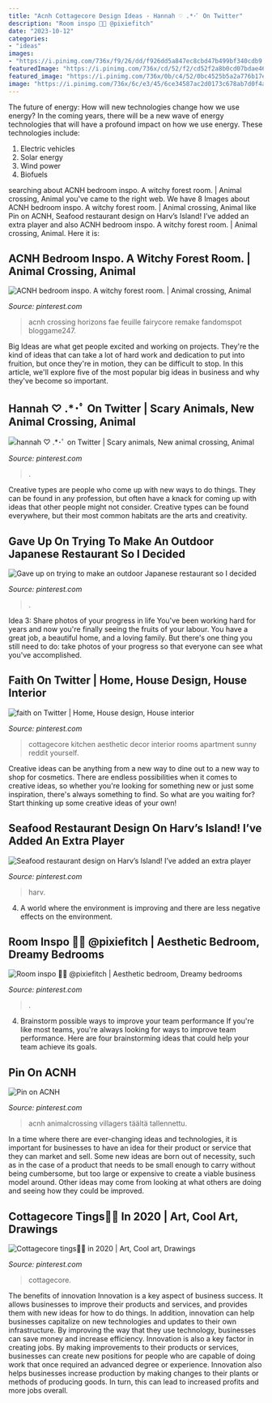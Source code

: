 ```yaml
---
title: "Acnh Cottagecore Design Ideas - Hannah ♡ .*･ﾟ On Twitter"
description: "Room inspo 🌿😍 @pixiefitch"
date: "2023-10-12"
categories:
- "ideas"
images:
- "https://i.pinimg.com/736x/f9/26/dd/f926dd5a847ec8cbd47b499bf340cdb9.jpg"
featuredImage: "https://i.pinimg.com/736x/cd/52/f2/cd52f2a8b0cd07bdae469d73098d4bdd.jpg"
featured_image: "https://i.pinimg.com/736x/0b/c4/52/0bc4525b5a2a776b17e9ced2d8938b2a.jpg"
image: "https://i.pinimg.com/736x/6c/e3/45/6ce34587ac2d0173c678ab7d0f4ab9c1.jpg"
---
```



The future of energy: How will new technologies change how we use energy?
In the coming years, there will be a new wave of energy technologies that will have a profound impact on how we use energy. These technologies include: 
1. Electric vehicles
2. Solar energy
3. Wind power
4. Biofuels

	

		
searching about ACNH bedroom inspo. A witchy forest room. | Animal crossing, Animal you've came to the right web. We have 8 Images about ACNH bedroom inspo. A witchy forest room. | Animal crossing, Animal like Pin on ACNH, Seafood restaurant design on Harv’s Island! I’ve added an extra player and also ACNH bedroom inspo. A witchy forest room. | Animal crossing, Animal. Here it is:
		
    
## ACNH Bedroom Inspo. A Witchy Forest Room. | Animal Crossing, Animal

<img loading=lazy src="https://i.pinimg.com/736x/b7/74/d8/b774d891c7840e278fd38baf4fe8b74c.jpg" onerror="this.onerror=null;this.src='https://tse1.mm.bing.net/th?id=OIP.YUd3lWusS590Uhdr0-V3uAHaEK&amp;pid=15.1';" alt="ACNH bedroom inspo. A witchy forest room. | Animal crossing, Animal">

_Source: pinterest.com_

>acnh crossing horizons fae feuille fairycore remake fandomspot bloggame247. 

	

Big Ideas are what get people excited and working on projects. They're the kind of ideas that can take a lot of hard work and dedication to put into fruition, but once they're in motion, they can be difficult to stop. In this article, we'll explore five of the most popular big ideas in business and why they've become so important.

    
## Hannah ♡ .*･ﾟ On Twitter | Scary Animals, New Animal Crossing, Animal

<img loading=lazy src="https://i.pinimg.com/736x/0b/c4/52/0bc4525b5a2a776b17e9ced2d8938b2a.jpg" onerror="this.onerror=null;this.src='https://tse1.mm.bing.net/th?id=OIP.EPXFUiuHySLbeuybqsR69AHaHa&amp;pid=15.1';" alt="hannah ♡ .*･ﾟ on Twitter | Scary animals, New animal crossing, Animal">

_Source: pinterest.com_

>. 

	

Creative types are people who come up with new ways to do things. They can be found in any profession, but often have a knack for coming up with ideas that other people might not consider. Creative types can be found everywhere, but their most common habitats are the arts and creativity.

    
## Gave Up On Trying To Make An Outdoor Japanese Restaurant So I Decided

<img loading=lazy src="https://i.pinimg.com/736x/cd/52/f2/cd52f2a8b0cd07bdae469d73098d4bdd.jpg" onerror="this.onerror=null;this.src='https://tse2.mm.bing.net/th?id=OIP.GODJnd0szDUNkxT3Fo73NQHaEK&amp;pid=15.1';" alt="Gave up on trying to make an outdoor Japanese restaurant so I decided">

_Source: pinterest.com_

>. 

	

Idea 3: Share photos of your progress in life
You've been working hard for years and now you're finally seeing the fruits of your labour. You have a great job, a beautiful home, and a loving family. But there's one thing you still need to do: take photos of your progress so that everyone can see what you've accomplished.

    
## Faith On Twitter | Home, House Design, House Interior

<img loading=lazy src="https://i.pinimg.com/736x/dd/45/2f/dd452fb574f271e81690939a865614be.jpg" onerror="this.onerror=null;this.src='https://tse1.mm.bing.net/th?id=OIP.otJz2wM5nEIDBZl4bYj6mgHaJQ&amp;pid=15.1';" alt="faith on Twitter | Home, House design, House interior">

_Source: pinterest.com_

>cottagecore kitchen aesthetic decor interior rooms apartment sunny reddit yourself. 

	

Creative ideas can be anything from a new way to dine out to a new way to shop for cosmetics. There are endless possibilities when it comes to creative ideas, so whether you're looking for something new or just some inspiration, there's always something to find. So what are you waiting for? Start thinking up some creative ideas of your own!

    
## Seafood Restaurant Design On Harv’s Island! I’ve Added An Extra Player

<img loading=lazy src="https://i.pinimg.com/736x/a7/3b/22/a73b22a31f55068287f2d04ef3d421fc.jpg" onerror="this.onerror=null;this.src='https://tse3.mm.bing.net/th?id=OIP.umHKtNr7uCyVJkE7ejhMVwHaEK&amp;pid=15.1';" alt="Seafood restaurant design on Harv’s Island! I’ve added an extra player">

_Source: pinterest.com_

>harv. 

	

4. A world where the environment is improving and there are less negative effects on the environment. 

    
## Room Inspo 🌿😍 @pixiefitch | Aesthetic Bedroom, Dreamy Bedrooms

<img loading=lazy src="https://i.pinimg.com/736x/6c/e3/45/6ce34587ac2d0173c678ab7d0f4ab9c1.jpg" onerror="this.onerror=null;this.src='https://tse4.mm.bing.net/th?id=OIP.uQLxPGA6FOKyfQIHH_W0hAHaHT&amp;pid=15.1';" alt="Room inspo 🌿😍 @pixiefitch | Aesthetic bedroom, Dreamy bedrooms">

_Source: pinterest.com_

>. 

	

4. Brainstorm possible ways to improve your team performance
If you're like most teams, you're always looking for ways to improve team performance. Here are four brainstorming ideas that could help your team achieve its goals.

    
## Pin On ACNH

<img loading=lazy src="https://i.pinimg.com/736x/f9/26/dd/f926dd5a847ec8cbd47b499bf340cdb9.jpg" onerror="this.onerror=null;this.src='https://tse2.mm.bing.net/th?id=OIP.1eN-59rJtD8RU8b6SIuIxgHaHa&amp;pid=15.1';" alt="Pin on ACNH">

_Source: pinterest.com_

>acnh animalcrossing villagers täältä tallennettu. 

	

In a time where there are ever-changing ideas and technologies, it is important for businesses to have an idea for their product or service that they can market and sell. Some new ideas are born out of necessity, such as in the case of a product that needs to be small enough to carry without being cumbersome, but too large or expensive to create a viable business model around. Other ideas may come from looking at what others are doing and seeing how they could be improved.

    
## Cottagecore Tings🐸🌷 In 2020 | Art, Cool Art, Drawings

<img loading=lazy src="https://i.pinimg.com/736x/22/68/ed/2268ed083c4ffcd213d1b5cc10d83044.jpg" onerror="this.onerror=null;this.src='https://tse3.mm.bing.net/th?id=OIP.kMLwJA1HoFDShTWzI1dhGwHaJ3&amp;pid=15.1';" alt="Cottagecore tings🐸🌷 in 2020 | Art, Cool art, Drawings">

_Source: pinterest.com_

>cottagecore. 

	

The benefits of innovation
Innovation is a key aspect of business success. It allows businesses to improve their products and services, and provides them with new ideas for how to do things. In addition, innovation can help businesses capitalize on new technologies and updates to their own infrastructure. By improving the way that they use technology, businesses can save money and increase efficiency.
Innovation is also a key factor in creating jobs. By making improvements to their products or services, businesses can create new positions for people who are capable of doing work that once required an advanced degree or experience. Innovation also helps businesses increase production by making changes to their plants or methods of producing goods. In turn, this can lead to increased profits and more jobs overall.

